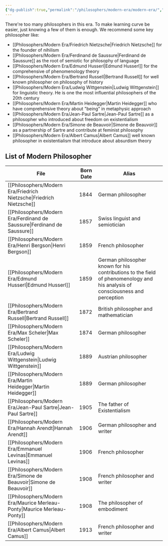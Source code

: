 ```yaml
---
{"dg-publish":true,"permalink":"/philosophers/modern-era/modern-era/","dgPassFrontmatter":true}
---
```


There're too many philosophers in this era. To make learning curve be easier, just knowing a few of them is enough. We recommend some key philosopher like:
- [[Philosophers/Modern Era/Friedrich Nietzsche\|Friedrich Nietzsche]] for the founder of nihilism
- [[Philosophers/Modern Era/Ferdinand de Saussure\|Ferdinand de Saussure]] as the root of semiotic for philosophy of language
- [[Philosophers/Modern Era/Edmund Husserl\|Edmund Husserl]] for the comprehensive of phenomenology theory
- [[Philosophers/Modern Era/Bertrand Russell\|Bertrand Russell]] for well known philosopher on philosophy of history
- [[Philosophers/Modern Era/Ludwig Wittgenstein\|Ludwig Wittgenstein]] for linguistic theory. He is one the most influential philosophers of the 20th century
- [[Philosophers/Modern Era/Martin Heidegger\|Martin Heidegger]] who have comprehensive theory about "being" in metaphysic approach
- [[Philosophers/Modern Era/Jean-Paul Sartre\|Jean-Paul Sartre]] as a philosopher who introduced about freedom on existentialism
- [[Philosophers/Modern Era/Simone de Beauvoir\|Simone de Beauvoir]] as a partnership of Sartre and contribute at feminist philosophy
- [[Philosophers/Modern Era/Albert Camus\|Albert Camus]] well known philosopher in existentialism that introduce about absurdism theory

## List of Modern Philosopher
| File                                                                        | Born Date | Alias                                                                                                                         |
| --------------------------------------------------------------------------- | --------- | ----------------------------------------------------------------------------------------------------------------------------- |
| [[Philosophers/Modern Era/Friedrich Nietzsche\|Friedrich Nietzsche]]     | 1844      | German philosopher                                                                                                            |
| [[Philosophers/Modern Era/Ferdinand de Saussure\|Ferdinand de Saussure]] | 1857      | Swiss linguist and semiotician                                                                                                |
| [[Philosophers/Modern Era/Henri Bergson\|Henri Bergson]]                 | 1859      | French philosopher                                                                                                            |
| [[Philosophers/Modern Era/Edmund Husserl\|Edmund Husserl]]               | 1859      | German philosopher known for his contributions to the field of phenomenology and his analysis of consciousness and perception |
| [[Philosophers/Modern Era/Bertrand Russell\|Bertrand Russell]]           | 1872      | British philosopher and mathematician                                                                                         |
| [[Philosophers/Modern Era/Max Scheler\|Max Scheler]]                     | 1874      | German philosopher                                                                                                            |
| [[Philosophers/Modern Era/Ludwig Wittgenstein\|Ludwig Wittgenstein]]     | 1889      | Austrian philosopher                                                                                                          |
| [[Philosophers/Modern Era/Martin Heidegger\|Martin Heidegger]]           | 1889      | German philosopher                                                                                                            |
| [[Philosophers/Modern Era/Jean-Paul Sartre\|Jean-Paul Sartre]]           | 1905      | The father of Existentialism                                                                                                  |
| [[Philosophers/Modern Era/Hannah Arendt\|Hannah Arendt]]                 | 1906      | German philosopher and writer                                                                                                 |
| [[Philosophers/Modern Era/Emmanuel Levinas\|Emmanuel Levinas]]           | 1906      | French philosopher                                                                                                            |
| [[Philosophers/Modern Era/Simone de Beauvoir\|Simone de Beauvoir]]       | 1908      | French philosopher and writer                                                                                                 |
| [[Philosophers/Modern Era/Maurice Merleau-Ponty\|Maurice Merleau-Ponty]] | 1908      | The philosopher of embodiment                                                                                                 |
| [[Philosophers/Modern Era/Albert Camus\|Albert Camus]]                   | 1913      | French philosopher and writer                                                                                                 |


